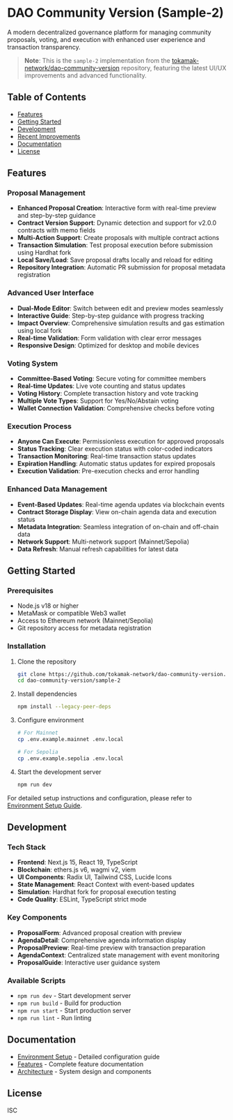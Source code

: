 # DAO Community Version (Sample-2)

A modern decentralized governance platform for managing community proposals, voting, and execution with enhanced user experience and transaction transparency.

> **Note**: This is the `sample-2` implementation from the [tokamak-network/dao-community-version](https://github.com/tokamak-network/dao-community-version) repository, featuring the latest UI/UX improvements and advanced functionality.

## Table of Contents

- [Features](#features)
- [Getting Started](#getting-started)
- [Development](#development)
- [Recent Improvements](#recent-improvements)
- [Documentation](#documentation)
- [License](#license)

## Features

### Proposal Management
- **Enhanced Proposal Creation**: Interactive form with real-time preview and step-by-step guidance
- **Contract Version Support**: Dynamic detection and support for v2.0.0 contracts with memo fields
- **Multi-Action Support**: Create proposals with multiple contract actions
- **Transaction Simulation**: Test proposal execution before submission using Hardhat fork
- **Local Save/Load**: Save proposal drafts locally and reload for editing
- **Repository Integration**: Automatic PR submission for proposal metadata registration

### Advanced User Interface
- **Dual-Mode Editor**: Switch between edit and preview modes seamlessly
- **Interactive Guide**: Step-by-step guidance with progress tracking
- **Impact Overview**: Comprehensive simulation results and gas estimation using local fork
- **Real-time Validation**: Form validation with clear error messages
- **Responsive Design**: Optimized for desktop and mobile devices

### Voting System
- **Committee-Based Voting**: Secure voting for committee members
- **Real-time Updates**: Live vote counting and status updates
- **Voting History**: Complete transaction history and vote tracking
- **Multiple Vote Types**: Support for Yes/No/Abstain voting
- **Wallet Connection Validation**: Comprehensive checks before voting

### Execution Process
- **Anyone Can Execute**: Permissionless execution for approved proposals
- **Status Tracking**: Clear execution status with color-coded indicators
- **Transaction Monitoring**: Real-time transaction status updates
- **Expiration Handling**: Automatic status updates for expired proposals
- **Execution Validation**: Pre-execution checks and error handling

### Enhanced Data Management
- **Event-Based Updates**: Real-time agenda updates via blockchain events
- **Contract Storage Display**: View on-chain agenda data and execution status
- **Metadata Integration**: Seamless integration of on-chain and off-chain data
- **Network Support**: Multi-network support (Mainnet/Sepolia)
- **Data Refresh**: Manual refresh capabilities for latest data

## Getting Started

### Prerequisites
- Node.js v18 or higher
- MetaMask or compatible Web3 wallet
- Access to Ethereum network (Mainnet/Sepolia)
- Git repository access for metadata registration

### Installation
1. Clone the repository
   ```bash
   git clone https://github.com/tokamak-network/dao-community-version.git
   cd dao-community-version/sample-2
   ```

2. Install dependencies
   ```bash
   npm install --legacy-peer-deps
   ```

3. Configure environment
   ```bash
   # For Mainnet
   cp .env.example.mainnet .env.local

   # For Sepolia
   cp .env.example.sepolia .env.local
   ```

4. Start the development server
   ```bash
   npm run dev
   ```

For detailed setup instructions and configuration, please refer to [Environment Setup Guide](docs/environment-setup.md).

## Development

### Tech Stack
- **Frontend**: Next.js 15, React 19, TypeScript
- **Blockchain**: ethers.js v6, wagmi v2, viem
- **UI Components**: Radix UI, Tailwind CSS, Lucide Icons
- **State Management**: React Context with event-based updates
- **Simulation**: Hardhat fork for proposal execution testing
- **Code Quality**: ESLint, TypeScript strict mode

### Key Components
- **ProposalForm**: Advanced proposal creation with preview
- **AgendaDetail**: Comprehensive agenda information display
- **ProposalPreview**: Real-time preview with transaction preparation
- **AgendaContext**: Centralized state management with event monitoring
- **ProposalGuide**: Interactive user guidance system

### Available Scripts
- `npm run dev` - Start development server
- `npm run build` - Build for production
- `npm run start` - Start production server
- `npm run lint` - Run linting

## Documentation

- [Environment Setup](docs/environment-setup.md) - Detailed configuration guide
- [Features](docs/features.md) - Complete feature documentation
- [Architecture](docs/architecture.md) - System design and components

## License

ISC
